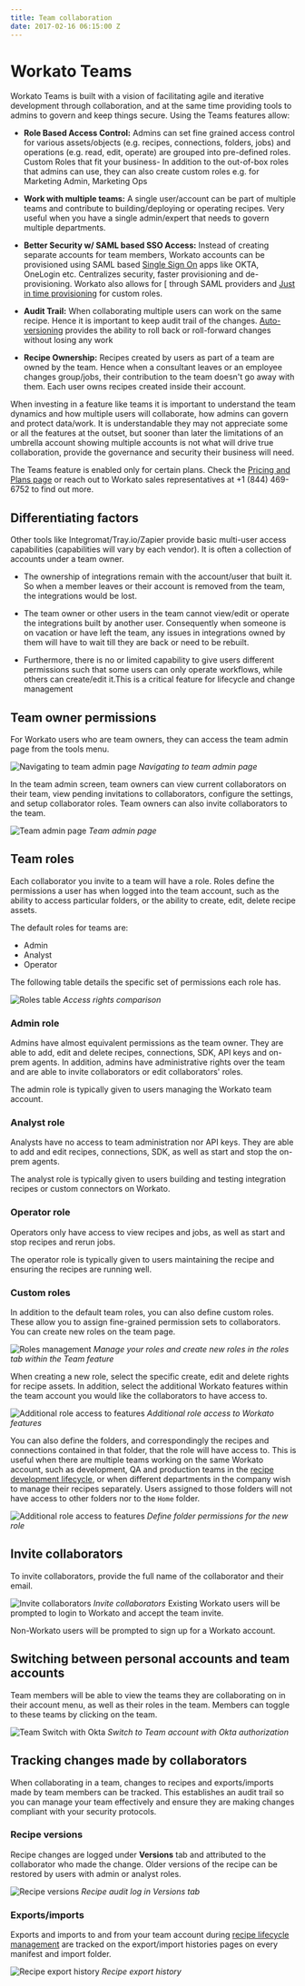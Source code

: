 ```yaml
---
title: Team collaboration
date: 2017-02-16 06:15:00 Z
---
```


# Workato Teams

Workato Teams is built with a vision of facilitating agile and iterative development through collaboration, and at the same time providing tools to admins to govern and keep things secure. Using the Teams features allow:

- **Role Based Access Control:** Admins can set fine grained access control for various assets/objects (e.g. recipes, connections, folders, jobs) and operations (e.g. read, edit, operate)  are grouped into pre-defined roles.
Custom Roles that fit your business- In addition to the out-of-box roles that admins can use, they can also create custom roles e.g. for Marketing Admin, Marketing Ops

- **Work with multiple teams:** A single user/account can be part of multiple
 teams and contribute to building/deploying or operating recipes. Very useful when you have a single admin/expert that needs to govern multiple departments.

- **Better Security w/ SAML based SSO Access:** Instead of creating separate accounts for team members, Workato accounts can be provisioned using SAML based [Single Sign On](/user-accounts-and-teams/single-sign-on.md) apps like OKTA, OneLogin etc. Centralizes security, faster provisioning and de-provisioning. Workato also allows for [ through SAML providers and [Just in time provisioning](/user-accounts-and-teams/just-in-time-provisioning.md) for custom roles.

- **Audit Trail:** When collaborating multiple users can work on the same recipe. Hence it is important to keep audit trail of the changes. [Auto-versioning](#tracking-changes-made-by-collaborators) provides the ability to roll back or roll-forward changes without losing any work

- **Recipe Ownership:** Recipes created by users as part of a team are owned by the team. Hence when a consultant leaves or an employee changes group/jobs, their contribution to the team doesn't go away with them. Each user owns recipes created inside their account.

When investing in a feature like teams it is important to understand the team dynamics and how multiple users will collaborate, how admins can govern and protect data/work. It is understandable they may not appreciate some or all the features at the outset, but sooner than later the limitations of an umbrella account showing multiple accounts is not what will drive true collaboration, provide the governance and security their business will need.

The Teams feature is enabled only for certain plans. Check the [Pricing and Plans page](https://www.workato.com/pricing?audience=general) or reach out to Workato sales representatives at +1 (844) 469-6752 to find out more.

## Differentiating factors

Other tools like Integromat/Tray.io/Zapier provide basic multi-user access capabilities (capabilities will vary by each vendor). It is often a collection of accounts under a team owner.

- The ownership of integrations remain with the account/user that built it. So when a member leaves or their account is removed from the team, the integrations would be lost.

- The team owner or other users in the team cannot view/edit or operate the integrations built by another user. Consequently when someone is on vacation or have left the team, any issues in integrations owned by them will have to wait till they are back or need to be rebuilt.

- Furthermore, there is no or limited capability to give users different permissions such that some users can only operate workflows, while others can create/edit it.This is a critical feature for lifecycle and change management

## Team owner permissions
For Workato users who are team owners, they can access the team admin page from the tools menu.

![Navigating to team admin page](/assets/images/user-accounts-and-teams/team-collaboration/team-menu-option.png)
*Navigating to team admin page*

In the team admin screen, team owners can view current collaborators on their team, view pending invitations to collaborators, configure the settings, and setup collaborator roles. Team owners can also invite collaborators to the team.

![Team admin page](/assets/images/user-accounts-and-teams/team-collaboration/team-admin-page.gif)
*Team admin page*

## Team roles
Each collaborator you invite to a team will have a role. Roles define the permissions a user has when logged into the team account, such as the ability to access particular folders, or the ability to create, edit, delete recipe assets.

The default roles for teams are:
- Admin
- Analyst
- Operator

The following table details the specific set of permissions each role has.

![Roles table](/assets/images/user-accounts-and-teams/team-collaboration/roles-table.png)
*Access rights comparison*

### Admin role
Admins have almost equivalent permissions as the team owner. They are able to add, edit and delete recipes, connections, SDK, API keys and on-prem agents. In addition, admins have administrative rights over the team and are able to invite collaborators or edit collaborators' roles.

The admin role is typically given to users managing the Workato team account.

### Analyst role
Analysts have no access to team administration nor API keys. They are able to add and edit recipes, connections, SDK, as well as start and stop the on-prem agents.

The analyst role is typically given to users building and testing integration recipes or custom connectors on Workato.

### Operator role
Operators only have access to view recipes and jobs, as well as start and stop recipes and rerun jobs.

The operator role is typically given to users maintaining the recipe and ensuring the recipes are running well.

### Custom roles
In addition to the default team roles, you can also define custom roles. These allow you to assign fine-grained permission sets to collaborators. You can create new roles on the team page.

![Roles management](/assets/images/user-accounts-and-teams/team-collaboration/roles-management.png)
*Manage your roles and create new roles in the roles tab within the Team feature*

When creating a new role, select the specific create, edit and delete rights for recipe assets. In addition, select the additional Workato features within the team account you would like the collaborators to have access to.

![Additional role access to features](/assets/images/user-accounts-and-teams/team-collaboration/role-permissons.gif)
*Additional role access to Workato features*

You can also define the folders, and correspondingly the recipes and connections contained in that folder, that the role will have access to. This is useful when there are multiple teams working on the same Workato account, such as development, QA and production teams in the [recipe development lifecycle](/recipe-development-lifecycle.md), or when different departments in the company wish to manage their recipes separately. Users assigned to those folders will not have access to other folders nor to the `Home` folder.

![Additional role access to features](/assets/images/user-accounts-and-teams/team-collaboration/folder-permissions.gif)
*Define folder permissions for the new role*

## Invite collaborators
To invite collaborators, provide the full name of the collaborator and their email.

![Invite collaborators](/assets/images/user-accounts-and-teams/team-collaboration/invite-collaborators.gif)
*Invite collaborators*
Existing Workato users will be prompted to login to Workato and accept the team invite.

Non-Workato users will be prompted to sign up for a Workato account.

## Switching between personal accounts and team accounts
Team members will be able to view the teams they are collaborating on in their account menu, as well as their roles in the team. Members can toggle to these teams by clicking on the team.

![Team Switch with Okta](/assets/images/user-accounts-and-teams/single-sign-on/okta-team-switch.gif)
*Switch to Team account with Okta authorization*

## Tracking changes made by collaborators
When collaborating in a team, changes to recipes and exports/imports made by team members can be tracked. This establishes an audit trail so you can manage your team effectively and ensure they are making changes compliant with your security protocols.

### Recipe versions
Recipe changes are logged under **Versions** tab and attributed to the collaborator who made the change. Older versions of the recipe can be restored by users with admin or analyst roles.

![Recipe versions](/assets/images/user-accounts-and-teams/team-collaboration/recipe-versions.png)
*Recipe audit log in Versions tab*

### Exports/imports

Exports and imports to and from your team account during [recipe lifecycle management](/recipe-development-lifecycle.md) are tracked on the export/import histories pages on every manifest and import folder.

![Recipe export history](/assets/images/user-accounts-and-teams/team-collaboration/recipe-export-history.png)
*Recipe export history*

##
